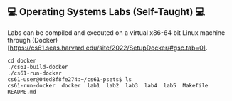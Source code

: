 ## :computer: Operating Systems Labs (Self-Taught) :computer:

Labs can be compiled and executed on a virtual x86-64 bit Linux machine through (Docker)[https://cs61.seas.harvard.edu/site/2022/SetupDocker/#gsc.tab=0].

```
cd docker
./cs61-build-docker
./cs61-run-docker
cs61-user@04ed8f8fe274:~/cs61-psets$ ls
cs61-run-docker  docker  lab1  lab2  lab3  lab4  lab5  Makefile  README.md
```
